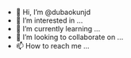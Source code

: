 - 👋 Hi, I’m @dubaokunjd
- 👀 I’m interested in ...
- 🌱 I’m currently learning ...
- 💞️ I’m looking to collaborate on ...
- 📫 How to reach me ...

<!---
dubaokunjd/dubaokunjd is a ✨ special ✨ repository because its `README.md` (this file) appears on your GitHub profile.
You can click the Preview link to take a look at your changes.
--->
